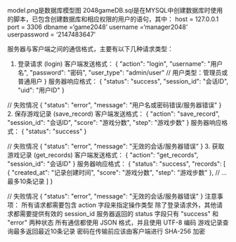 model.png是数据库模型图
2048gameDB.sql是在MYSQL中创建数据库时使用的脚本，已包含创建数据库和相应权限的用户的语句，其中：
host = 127.0.0.1
port = 3306
dbname  =‘game2048’
username =‘manager2048’
userpassword = ‘2147483647’


服务器与客户端之间的通信格式，主要有以下几种请求类型：
1. 登录请求 (login)
客户端发送格式：
{
    "action": "login",
    "username": "用户名",
    "password": "密码",
    "user_type": "admin/user"  // 用户类型：管理员或普通用户
}
服务器响应格式：
{
    "status": "success",
    "session_id": "会话ID",
    "uid": "用户ID"
}

// 失败情况
{
    "status": "error",
    "message": "用户名或密码错误/服务器错误"
}
2. 保存游戏记录 (save_record)
客户端发送格式：
{
    "action": "save_record",
    "session_id": "会话ID",
    "score": "游戏分数",
    "step": "游戏步数"
}
服务器响应格式：
{
    "status": "success"
}

// 失败情况
{
    "status": "error",
    "message": "无效的会话/服务器错误"
}
3. 获取游戏记录 (get_records)
客户端发送格式：
{
    "action": "get_records",
    "session_id": "会话ID"
}
服务器响应格式：
{
    "status": "success",
    "records": [
        {
            "created_at": "记录创建时间",
            "score": "游戏分数",
            "step": "游戏步数"
        },
        // ... 最多10条记录
    ]
}

// 失败情况
{
    "status": "error",
    "message": "无效的会话/服务器错误"
}
注意事项：
所有请求都需要包含 action 字段来指定操作类型
除了登录请求外，其他请求都需要提供有效的 session_id
服务器返回的 status 字段只有 "success" 和 "error" 两种状态
所有通信都使用 JSON 格式，并且使用 UTF-8 编码
游戏记录查询最多返回最近10条记录
密码在传输前应该由客户端进行 SHA-256 加密